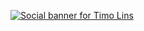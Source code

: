 [![Social banner for Timo Lins](https://github.com/timolins/timolins/raw/master/assets/header.svg)](https://timo.sh)

